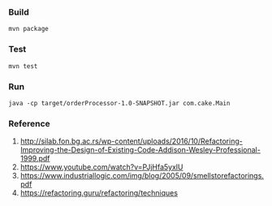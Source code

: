 ### Build
```shell
mvn package
```

### Test
```shell
mvn test
```

### Run
```shell
java -cp target/orderProcessor-1.0-SNAPSHOT.jar com.cake.Main
```


### Reference
1. http://silab.fon.bg.ac.rs/wp-content/uploads/2016/10/Refactoring-Improving-the-Design-of-Existing-Code-Addison-Wesley-Professional-1999.pdf
2. https://www.youtube.com/watch?v=PJjHfa5yxlU
3. https://www.industriallogic.com/img/blog/2005/09/smellstorefactorings.pdf
4. https://refactoring.guru/refactoring/techniques
